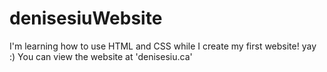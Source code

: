 # denisesiuWebsite
I'm learning how to use HTML and CSS while I create my first website! yay :)
You can view the website at 'denisesiu.ca'


